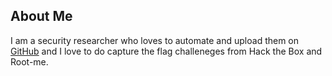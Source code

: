 ## About Me

I am a security researcher who loves to automate and upload them on  [GitHub](https://github.com/geek-repo/) and I love to do capture the flag challeneges from Hack the Box and Root-me.


